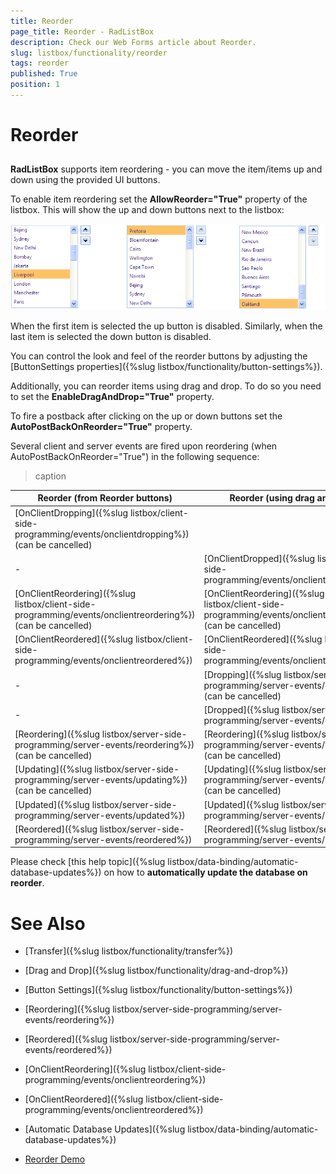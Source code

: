 ```yaml
---
title: Reorder
page_title: Reorder - RadListBox
description: Check our Web Forms article about Reorder.
slug: listbox/functionality/reorder
tags: reorder
published: True
position: 1
---
```


# Reorder

## 

**RadListBox** supports item reordering - you can move the item/items up and down using the provided UI buttons.

To enable item reordering set the **AllowReorder="True"** property of the listbox. This will show the up and down buttons next to the listbox:

![Reorder Buttons](images/listbox_reorder_buttons.png)

When the first item is selected the up button is disabled. Similarly, when the last item is selected the down button is disabled.

You can control the look and feel of the reorder buttons by adjusting the [ButtonSettings properties]({%slug listbox/functionality/button-settings%}).

Additionally, you can reorder items using drag and drop. To do so you need to set the **EnableDragAndDrop="True"** property.

To fire a postback after clicking on the up or down buttons set the **AutoPostBackOnReorder="True"** property.

Several client and server events are fired upon reordering (when AutoPostBackOnReorder="True") in the following sequence:

>caption  

| Reorder (from Reorder buttons) | Reorder (using drag and drop) |
| ------ | ------ |
|[OnClientDropping]({%slug listbox/client-side-programming/events/onclientdropping%})(can be cancelled)||
|-|[OnClientDropped]({%slug listbox/client-side-programming/events/onclientdropped%})|
|[OnClientReordering]({%slug listbox/client-side-programming/events/onclientreordering%})(can be cancelled)|[OnClientReordering]({%slug listbox/client-side-programming/events/onclientreordering%})(can be cancelled)|
|[OnClientReordered]({%slug listbox/client-side-programming/events/onclientreordered%})|[OnClientReordered]({%slug listbox/client-side-programming/events/onclientreordered%})|
|-|[Dropping]({%slug listbox/server-side-programming/server-events/dropping%})(can be cancelled)|
|-|[Dropped]({%slug listbox/server-side-programming/server-events/dropped%})|
|[Reordering]({%slug listbox/server-side-programming/server-events/reordering%})(can be cancelled)|[Reordering]({%slug listbox/server-side-programming/server-events/reordering%})(can be cancelled)|
|[Updating]({%slug listbox/server-side-programming/server-events/updating%})(can be cancelled)|[Updating]({%slug listbox/server-side-programming/server-events/updating%})(can be cancelled)|
|[Updated]({%slug listbox/server-side-programming/server-events/updated%})|[Updated]({%slug listbox/server-side-programming/server-events/updated%})|
|[Reordered]({%slug listbox/server-side-programming/server-events/reordered%})|[Reordered]({%slug listbox/server-side-programming/server-events/reordered%})|

Please check [this help topic]({%slug listbox/data-binding/automatic-database-updates%}) on how to **automatically update the database on reorder**.

# See Also

 * [Transfer]({%slug listbox/functionality/transfer%})

 * [Drag and Drop]({%slug listbox/functionality/drag-and-drop%})

 * [Button Settings]({%slug listbox/functionality/button-settings%})

 * [Reordering]({%slug listbox/server-side-programming/server-events/reordering%})

 * [Reordered]({%slug listbox/server-side-programming/server-events/reordered%})

 * [OnClientReordering]({%slug listbox/client-side-programming/events/onclientreordering%})

 * [OnClientReordered]({%slug listbox/client-side-programming/events/onclientreordered%})

 * [Automatic Database Updates]({%slug listbox/data-binding/automatic-database-updates%})

 * [Reorder Demo](https://demos.telerik.com/aspnet-ajax/listbox/examples/functionality/reorder/defaultcs.aspx)
